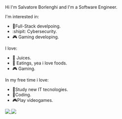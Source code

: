 Hi I'm Salvatore Borlenghi and I'm a Software Engineer.

I'm interested in:
- 🧳Full-Stack develpoing.
- :shipit: Cybersecurity.
- 🎮 Gaming developing.

I love:
- 🍊 Juices.
- 🍕 Eatings, yea i love foods.
- 🎮 Gaming.

In my free time i love:
- 📗Study new IT tecnologies.
- 🧁Coding.
- 🎮Play videogames.

<a href="https://github.com/sborlenghi">
 <img align="top" src="https://github-readme-stats.vercel.app/api?username=sborlenghi&show_icons=true&theme=radical"/>
</a>
<a href="https://github.com/sborlenghi">
 <img align="top" src="https://github-readme-stats.vercel.app/api/top-langs/?username=sborlenghi&layout=compact&theme=radical&repo=github-readme-stats"/>
</a>
